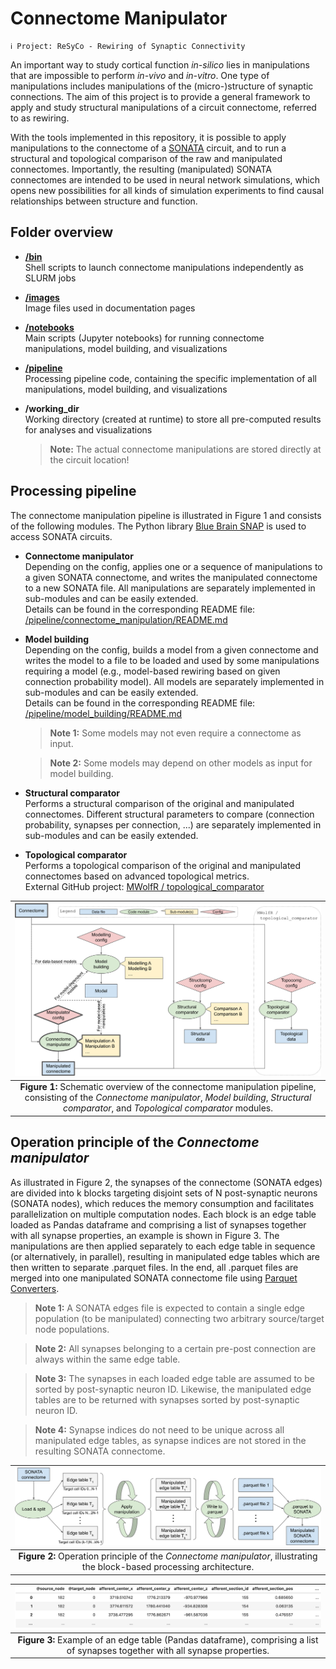 # Connectome Manipulator

~~~
ℹ️ Project: ReSyCo - Rewiring of Synaptic Connectivity
~~~

An important way to study cortical function _in-silico_ lies in manipulations that are impossible to perform _in-vivo_ and _in-vitro_. One type of manipulations includes manipulations of the (micro-)structure of synaptic connections. The aim of this project is to provide a general framework to apply and study structural manipulations of a circuit connectome, referred to as rewiring.

With the tools implemented in this repository, it is possible to apply manipulations to the connectome of a [SONATA](https://github.com/AllenInstitute/sonata/blob/master/docs/SONATA_DEVELOPER_GUIDE.md) circuit, and to run a structural and topological comparison of the raw and manipulated connectomes. Importantly, the resulting (manipulated) SONATA connectomes are intended to be used in neural network simulations, which opens new possibilities for all kinds of simulation experiments to find causal relationships between structure and function.


## Folder overview

* __[/bin](bin)__\
  Shell scripts to launch connectome manipulations independently as SLURM jobs
* __[/images](images)__\
  Image files used in documentation pages
* __[/notebooks](notebooks)__\
  Main scripts (Jupyter notebooks) for running connectome manipulations, model building, and visualizations
* __[/pipeline](pipeline)__\
  Processing pipeline code, containing the specific implementation of all manipulations, model building, and visualizations
* __/working_dir__\
  Working directory (created at runtime) to store all pre-computed results for analyses and visualizations
  
  > __Note:__ The actual connectome manipulations are stored directly at the circuit location!


## Processing pipeline

The connectome manipulation pipeline is illustrated in Figure 1 and consists of the following modules. The Python library [Blue Brain SNAP](https://github.com/BlueBrain/snap) is used to access SONATA circuits.

* __Connectome manipulator__\
  Depending on the config, applies one or a sequence of manipulations to a given SONATA connectome, and writes the manipulated connectome to a new SONATA file. All manipulations are separately implemented in sub-modules and can be easily extended.\
  Details can be found in the corresponding README file: [/pipeline/connectome_manipulation/README.md](pipeline/connectome_manipulation/)

* __Model building__\
  Depending on the config, builds a model from a given connectome and writes the model to a file to be loaded and used by some manipulations requiring a model (e.g., model-based rewiring based on given connection probability model). All models are separately implemented in sub-modules and can be easily extended.\
  Details can be found in the corresponding README file: [/pipeline/model_building/README.md](pipeline/model_building/)
  
  > __Note 1:__ Some models may not even require a connectome as input.
  
  > __Note 2:__ Some models may depend on other models as input for model building.

* __Structural comparator__\
  Performs a structural comparison of the original and manipulated connectomes. Different structural parameters to compare (connection probability, synapses per connection, ...) are separately implemented in sub-modules and can be easily extended.

* __Topological comparator__\
  Performs a topological comparison of the original and manipulated connectomes based on advanced topological metrics.\
  External GitHub project: [MWolfR / topological_comparator](https://github.com/MWolfR/topological_comparator)

| ![Schematic overview](images/schematic_overview.png "Schematic overview of the connectome manipulation pipeline, consisting of the 'Connectome manipulator', 'Model building', 'Structural comparator', and 'Topological comparator' modules.") |
| :-: |
| __Figure 1:__ Schematic overview of the connectome manipulation pipeline, consisting of the _Connectome manipulator_, _Model building_, _Structural comparator_, and _Topological comparator_ modules. |


## Operation principle of the _Connectome manipulator_

As illustrated in Figure 2, the synapses of the connectome (SONATA edges) are divided into k blocks targeting disjoint sets of N post-synaptic neurons (SONATA nodes), which reduces the memory consumption and facilitates parallelization on multiple computation nodes. Each block is an edge table loaded as Pandas dataframe and comprising a list of synapses together with all synapse properties, an example is shown in Figure 3. The manipulations are then applied separately to each edge table in sequence (or alternatively, in parallel), resulting in manipulated edge tables which are then written to separate .parquet files. In the end, all .parquet files are merged into one manipulated SONATA connectome file using [Parquet Converters](https://bbpgitlab.epfl.ch/hpc/circuit-building/parquet-converters).

> __Note 1:__ A SONATA edges file is expected to contain a single edge population (to be manipulated) connecting two arbitrary source/target node populations.

> __Note 2:__ All synapses belonging to a certain pre-post connection are always within the same edge table.

> __Note 3:__ The synapses in each loaded edge table are assumed to be sorted by post-synaptic neuron ID. Likewise, the manipulated edge tables are to be returned with synapses sorted by post-synaptic neuron ID.

> __Note 4:__ Synapse indices do not need to be unique across all manipulated edge tables, as synapse indices are not stored in the resulting SONATA connectome.

| ![Operation principle](images/operation_principle.png "Operation principle of the 'Connectome manipulator', illustrating the block-based processing architecture.") |
| :-: |
| __Figure 2:__ Operation principle of the _Connectome manipulator_, illustrating the block-based processing architecture. |

| ![Edge table](images/edge_table.png "Example of an edge table (Pandas dataframe) comprising all synapse properties.") |
| :-: |
| __Figure 3:__ Example of an edge table (Pandas dataframe), comprising a list of synapses together with all synapse properties. |

